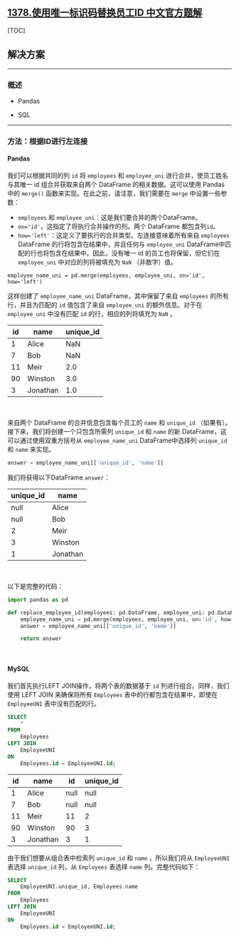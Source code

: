 ## [1378.使用唯一标识码替换员工ID 中文官方题解](https://leetcode.cn/problems/replace-employee-id-with-the-unique-identifier/solutions/100000/shi-yong-wei-yi-biao-shi-ma-ti-huan-yuan-0inw)
[TOC]

## 解决方案

---

### 概述

- Pandas

- SQL

---

### 方法：根据ID进行左连接

#### Pandas

我们可以根据共同的列 `id` 将 `employees` 和 `employee_uni` 进行合并，使员工姓名与其唯一 id 组合并获取来自两个 DataFrame 的相关数据。这可以使用 Pandas 中的 `merge()` 函数来实现。在此之前，请注意，我们需要在 `merge` 中设置一些参数：

- `employees` 和 `employee_uni`：这是我们要合并的两个DataFrame。
- `on='id'`，这指定了将执行合并操作的列。两个 DataFrame 都包含列`id`。
- `how='left'`：这定义了要执行的合并类型。左连接意味着所有来自 `employees`  DataFrame 的行将包含在结果中，并且任何与 `employee_uni` DataFrame中匹配的行也将包含在结果中。因此，没有唯一 id 的员工也将保留，但它们在 `employee_uni` 中对应的列将被填充为 `NaN` （非数字）值。

```Python3
employee_name_uni = pd.merge(employees, employee_uni, on='id', how='left')
```

这样创建了 `employee_name_uni` DataFrame，其中保留了来自 `employees` 的所有行，并且为匹配的 `id` 值包含了来自 `employee_uni` 的额外信息。对于在 `employee_uni` 中没有匹配 `id` 的行，相应的列将填充为 `NaN` 。

| id   | name     | unique_id |
| ---- | -------- | --------- |
| 1    | Alice    | NaN       |
| 7    | Bob      | NaN       |
| 11   | Meir     | 2.0       |
| 90   | Winston  | 3.0       |
| 3    | Jonathan | 1.0       |

<br>

来自两个 DataFrame 的合并信息包含每个员工的 `name` 和 `unique_id` （如果有）。接下来，我们将创建一个只包含所需列 `unique_id` 和 `name` 的新 DataFrame，这可以通过使用双重方括号从 `employee_name_uni` DataFrame中选择列 `unique_id` 和 `name` 来实现。

```Python
answer = employee_name_uni[['unique_id', 'name']]
```

我们将获得以下DataFrame `answer`：

| unique_id | name     |
| --------- | -------- |
| null      | Alice    |
| null      | Bob      |
| 2         | Meir     |
| 3         | Winston  |
| 1         | Jonathan |

<br>

以下是完整的代码：

```Python
import pandas as pd

def replace_employee_id(employees: pd.DataFrame, employee_uni: pd.DataFrame) -> pd.DataFrame:
    employee_name_uni = pd.merge(employees, employee_uni, on='id', how='left')
    answer = employee_name_uni[['unique_id', 'name']]

    return answer
```


<br>



#### MySQL


我们首先执行LEFT JOIN操作，将两个表的数据基于 `id` 列进行组合。同样，我们使用 LEFT JOIN 来确保将所有 `Employees` 表中的行都包含在结果中，即使在 `EmployeeUNI` 表中没有匹配的行。

```Sql
SELECT 
    * 
FROM
    Employees 
LEFT JOIN 
    EmployeeUNI 
ON 
    Employees.id = EmployeeUNI.id;
```


| id   | name     | id   | unique_id |
| ---- | -------- | ---- | --------- |
| 1    | Alice    | null | null      |
| 7    | Bob      | null | null      |
| 11   | Meir     | 11   | 2         |
| 90   | Winston  | 90   | 3         |
| 3    | Jonathan | 3    | 1         |


由于我们想要从组合表中检索列 `unique_id` 和 `name` ，所以我们将从 `EmployeeUNI` 表选择 `unique_id` 列，从 `Employees` 表选择 `name` 列。完整代码如下：

```Sql
SELECT 
    EmployeeUNI.unique_id, Employees.name
FROM 
    Employees
LEFT JOIN 
    EmployeeUNI 
ON 
    Employees.id = EmployeeUNI.id;
```